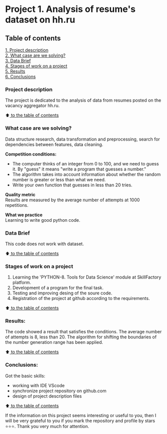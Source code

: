 # Project 1. Analysis of resume's dataset on hh.ru

## Table of contents  
[1. Project description](README.md#Project-description)  
[2. What case are we solving?](README.md#What-case-are-we-solving)  
[3. Data Brief](README.md#Data-Brief)  
[4. Stages of work on a project](README.md#Stages-of-work-on-a-project)  
[5. Results](README.md#Results)    
[6. Conclusions](README.md#Conclusions) 

### Project description    
The project is dedicated to the analysis of data from resumes posted on the vacancy aggregator hh.ru.

:arrow_up:[ to the table of contents](README.md#Table-of-contents)


### What case are we solving?    
Data structure research, data transformation and preprocessing, search for dependencies between features, data cleaning.

**Competition conditions:**  
- The computer thinks of an integer from 0 to 100, and we need to guess it. By "guess" it means "write a program that guesses a number."
- The algorithm takes into account information about whether the random number is greater or less than what we need.
- Write your own function that guesses in less than 20 tries.

**Quality metric**     
Results are measured by the average number of attempts at 1000 repetitions.

**What we practice**     
Learning to write good python code.


### Data Brief
This code does not work with dataset.
  
:arrow_up:[ to the table of contents](README.md#Table-of-contents)


### Stages of work on a project  
1. Learning the 'PYTHON-8. Tools for Data Science' module at SkillFactory platform.
2. Development of a program for the final task.
3. Testing and improving desing of the soure code.
4. Registration of the project at github according to the requirements.

:arrow_up:[ to the table of contents](README.md#Table-of-contents)


### Results:  
The code showed a result that satisfies the conditions.
The average number of attempts is 8, less than 20.
The algorithm for shifting the boundaries of the number generation range has been applied.

:arrow_up:[ to the table of contents](README.md#Table-of-contents)


### Conclusions:  
Got the basic skills:
- working with IDE VScode
- synchronize project repository on github.com
- design of project description files


:arrow_up:[ to the table of contents](README.md#Table-of-contents)


If the information on this project seems interesting or useful to you, then I will be very grateful to you if you mark the repository and profile by stars ⭐️⭐️⭐️. 
Thank you very much for attention.
